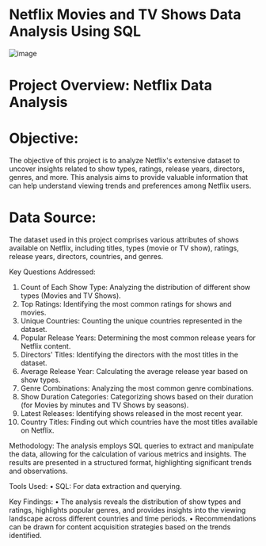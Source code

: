 # Netflix Movies and TV Shows Data Analysis Using SQL

![image](https://github.com/user-attachments/assets/3f907cf9-aef1-4d62-979f-6c7cd504ff34)

# Project Overview: Netflix Data Analysis

# Objective:
The objective of this project is to analyze Netflix's extensive dataset to uncover insights related to show types, ratings, release years, directors, genres, and more. This analysis aims to provide valuable information that can help understand viewing trends and preferences among Netflix users.

# Data Source:
The dataset used in this project comprises various attributes of shows available on Netflix, including titles, types (movie or TV show), ratings, release years, directors, countries, and genres.

Key Questions Addressed:
1. Count of Each Show Type: Analyzing the distribution of different show types (Movies and TV Shows).
2. Top Ratings: Identifying the most common ratings for shows and movies.
3. Unique Countries: Counting the unique countries represented in the dataset.
4. Popular Release Years: Determining the most common release years for Netflix content.
5. Directors' Titles: Identifying the directors with the most titles in the dataset.
6. Average Release Year: Calculating the average release year based on show types.
7. Genre Combinations: Analyzing the most common genre combinations.
8. Show Duration Categories: Categorizing shows based on their duration (for Movies by minutes and TV Shows by seasons).
9. Latest Releases: Identifying shows released in the most recent year.
10. Country Titles: Finding out which countries have the most titles available on Netflix.

Methodology:
The analysis employs SQL queries to extract and manipulate the data, allowing for the calculation of various metrics and insights. The results are presented in a structured format, highlighting significant trends and observations.

Tools Used:
• SQL: For data extraction and querying.

Key Findings:
• The analysis reveals the distribution of show types and ratings, highlights popular genres, and provides insights into the viewing landscape across different countries and time periods.
• Recommendations can be drawn for content acquisition strategies based on the trends identified.


